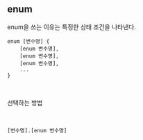 ## enum

enum을 쓰는 이유는 특정한 상태 조건을 나타낸다.

```sol
enum [변수명] {
    [enum 변수명],
    [enum 변수명],
    [enum 변수명],
    ...
}

```

<br />

선택하는 방법

<br />

```sol
[변수명].[enum 변수명]
```